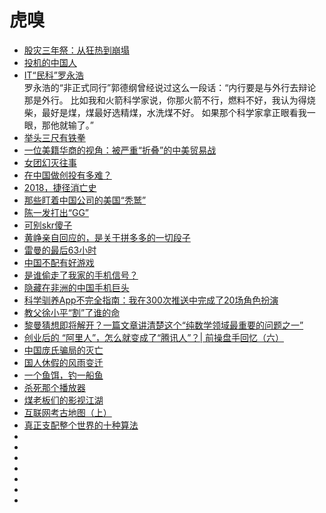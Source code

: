 # 虎嗅

*   [股灾三年祭：从狂热到崩塌](https://www.huxiu.com/article/248771.html)
*   [投机的中国人](https://www.huxiu.com/article/251935.html)
*   [IT“民科”罗永浩](https://www.huxiu.com/article/244293.html)  
罗永浩的“非正式同行”郭德纲曾经说过这么一段话：“内行要是与外行去辩论那是外行。
比如我和火箭科学家说，你那火箭不行，燃料不好，我认为得烧柴，最好是煤，煤最好选精煤，水洗煤不好。
如果那个科学家拿正眼看我一眼，那他就输了。”  
*   [举头三尺有铁拳](https://www.huxiu.com/article/246308.html)
*   [一位美籍华商的视角：被严重“折叠”的中美贸易战](https://www.huxiu.com/article/255875.html)
*   [女团幻灭往事](https://www.huxiu.com/article/256990.html)
*   [在中国做创投有多难？](https://www.huxiu.com/article/257078.html)
*   [2018，捷径消亡史](https://www.huxiu.com/article/255852.html)
*   [那些盯着中国公司的美国“秃鹫”](https://www.huxiu.com/article/257037.html)
*   [陈一发打出“GG”](https://www.huxiu.com/article/255667.html)
*   [可别skr傻子](https://www.huxiu.com/article/255495.html)
*   [黄峥亲自回应的，是关于拼多多的一切段子](https://www.huxiu.com/article/255482.html)
*   [雷曼的最后63小时](https://www.huxiu.com/article/258148.html)
*   [中国不配有好游戏](https://www.huxiu.com/article/260641.html)
*   [是谁偷走了我家的手机信号？](https://www.huxiu.com/article/261916.html)
*   [隐藏在非洲的中国手机巨头](https://www.huxiu.com/article/262080.html)
*   [科学驯养App不完全指南：我在300次推送中完成了20场角色扮演](https://www.huxiu.com/article/261937.html)
*   [教父徐小平“割”了谁的命](https://www.tuicool.com/articles/bUVzam2)
*   [黎曼猜想即将解开？一篇文章讲清楚这个“纯数学领域最重要的问题之一”](https://www.huxiu.com/article/264064.html?utm_source=tuicool&utm_medium=referral)
*   [创业后的 “阿里人”，怎么就变成了“腾讯人”？| 前操盘手回忆（六）](https://www.huxiu.com/article/264017.html?utm_source=tuicool&utm_medium=referral)
*   [中国庞氏骗局的灭亡](http://www.kanshangjie.com/article/152047-1.html)
*   [国人休假的风雨变迁](https://www.huxiu.com/article/265343.html?utm_source=tuicool&utm_medium=referral)
*   [一个鱼饵，钓一船鱼](https://www.huxiu.com/article/267214.html?utm_source=tuicool&utm_medium=referral)
*   [杀死那个播放器](https://www.huxiu.com/article/268207.html?utm_source=tuicool&utm_medium=referral)
*   [煤老板们的影视江湖](https://www.huxiu.com/article/268238.html?utm_source=tuicool&utm_medium=referral)
*   [互联网考古地图（上）](https://www.huxiu.com/article/268947.html?utm_source=tuicool&utm_medium=referral)
*   [真正支配整个世界的十种算法](https://www.huxiu.com/article/267404.html?utm_source=tuicool&utm_medium=referral)
*   []()
*   []()
*   []()
*   []()
*   []()
*   []()
*   []()








